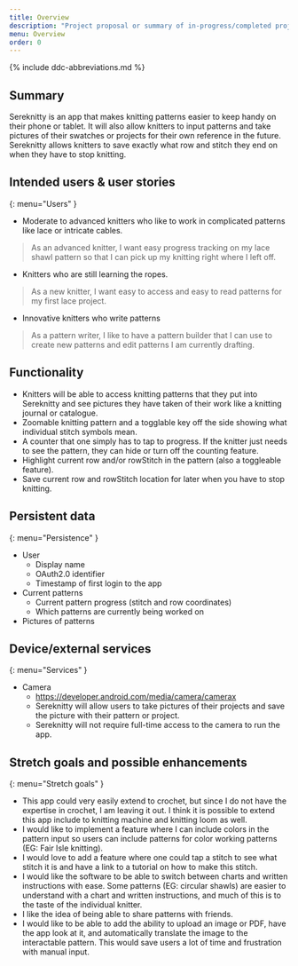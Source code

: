 ```yaml
---
title: Overview
description: "Project proposal or summary of in-progress/completed project."
menu: Overview
order: 0
---
```


{% include ddc-abbreviations.md %}

## Summary

Sereknitty is an app that makes knitting patterns easier to keep handy on their phone or tablet. It will also allow knitters to input patterns and take pictures of their swatches or projects for their own reference in the future. Sereknitty allows knitters to save exactly what row and stitch they end on when they have to stop knitting.


## Intended users & user stories
{: menu="Users" }

* Moderate to advanced knitters who like to work in complicated patterns like lace or intricate cables.
> As an advanced knitter, I want easy progress tracking on my lace shawl pattern so that I can pick up my knitting right where I left off.

* Knitters who are still learning the ropes.
> As a new knitter, I want easy to access and easy to read patterns for my first lace project.

* Innovative knitters who write patterns
> As a pattern writer, I like to have a pattern builder that I can use to create new patterns and edit patterns I am currently drafting.

## Functionality

* Knitters will be able to access knitting patterns that they put into Sereknitty and see pictures they have taken of their work like a knitting journal or catalogue.
* Zoomable knitting pattern and a togglable key off the side showing what individual stitch symbols mean.
* A counter that one simply has to tap to progress. If the knitter just needs to see the pattern, they can hide or turn off the counting feature.
* Highlight current row and/or rowStitch in the pattern (also a toggleable feature).
* Save current row and rowStitch location for later when you have to stop knitting.


## Persistent data
{: menu="Persistence" }

* User
    * Display name
    * OAuth2.0 identifier
    * Timestamp of first login to the app
* Current patterns
  * Current pattern progress (stitch and row coordinates)
  * Which patterns are currently being worked on
* Pictures of patterns
    
## Device/external services
{: menu="Services" }

* Camera
  * https://developer.android.com/media/camera/camerax
  * Sereknitty will allow users to take pictures of their projects and save the picture with their pattern or project.
  * Sereknitty will not require full-time access to the camera to run the app.

## Stretch goals and possible enhancements 
{: menu="Stretch goals" }

* This app could very easily extend to crochet, but since I do not have the expertise in crochet, I am leaving it out. I think it is possible to extend this app include to knitting machine and knitting loom as well.
* I would like to implement a feature where I can include colors in the pattern input so users can include patterns for color working patterns (EG: Fair Isle knitting).
* I would love to add a feature where one could tap a stitch to see what stitch it is and have a link to a tutorial on how to make this stitch.
* I would like the software to be able to switch between charts and written instructions with ease. Some patterns (EG: circular shawls) are easier to understand with a chart and written instructions, and much of this is to the taste of the individual knitter.
* I like the idea of being able to share patterns with friends.
* I would like to be able to add the ability to upload an image or PDF, have the app look at it, and automatically translate the image to the interactable pattern. This would save users a lot of time and frustration with manual input.